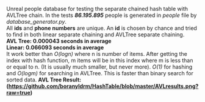 Unreal people database for testing the separate chained 
hash table with AVLTree chain. In the tests 
<b><i>86.195.895</i></b> people is generated in <i>people</i> file by
<i> database_generator.py</i>. <br>
All <b>ids</b> and <b>phone numbers</b> are unique.
An <b>id</b> is chosen by chance and tried to find in both linear
separate chaining and AVLTree separate chaining. <br>
<b>AVL Tree: 0.000043 seconds in average</b> <br>
<b>Linear: 0.066093 seconds in average</b>
<br>
It work better than <i>O(logn)</i> where n is number of items. After getting the index with hash function, m items will be in this index where m is less than or equal to n. (It is usually much smaller, but never more). <i>O(1)</i> for hashing and <i>O(logm)</i> for searching in AVLTree. This is faster than binary search for sorted data.
<b>
AVL Tree Result: <b>
(https://github.com/boranyldrm/HashTable/blob/master/AVLresults.png?raw=true)
